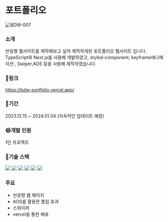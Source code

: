 # 포트폴리오
![BDW-007](https://github.com/BaeDongWoo/BDW_Portfolio/assets/114900672/bf0fe55f-1ef5-4387-a468-e257a226f43d)


### 소개

반응형 웹사이트를 제작해보고 싶어 제작하게된 포트폴리오 웹사이트 입니다.
TypeScript와 Next.js를 사용해 개발하였고, styled-component, keyframe애니메이션 , Swiper,AOS 등을 사용해 제작하였습니다.

### 🚀링크

https://bdw-portfolio.vercel.app/

### 📅기간

2023.12.15 ~ 2024.01.04 (지속적인 업데이트 예정)

### 😄개발 인원

1인 프로젝트

### 🔨기술 스택
<div align=left>
<img src="https://img.shields.io/badge/react-61DAFB?style=for-the-badge&logo=react&logoColor=black"> 
<img src="https://img.shields.io/badge/typescript-3178C6?style=for-the-badge&logo=typescript&logoColor=white"> 
<img src="https://img.shields.io/badge/css-1572B6?style=for-the-badge&logo=css3&logoColor=white">
<img src="https://img.shields.io/badge/styled_components-DB7093?style=for-the-badge&logo=styledcomponents&logoColor=white">
<img src="https://img.shields.io/badge/swiper-6332F6?style=for-the-badge&logo=swiper&logoColor=white">
<img src="https://img.shields.io/badge/vercel-000000?style=for-the-badge&logo=vercel&logoColor=white">
</div>

### 주요

- 반응형 웹 페이지
- AOS를 활용한 플립 효과
- 스와이퍼
- vercel을 통한 배포
